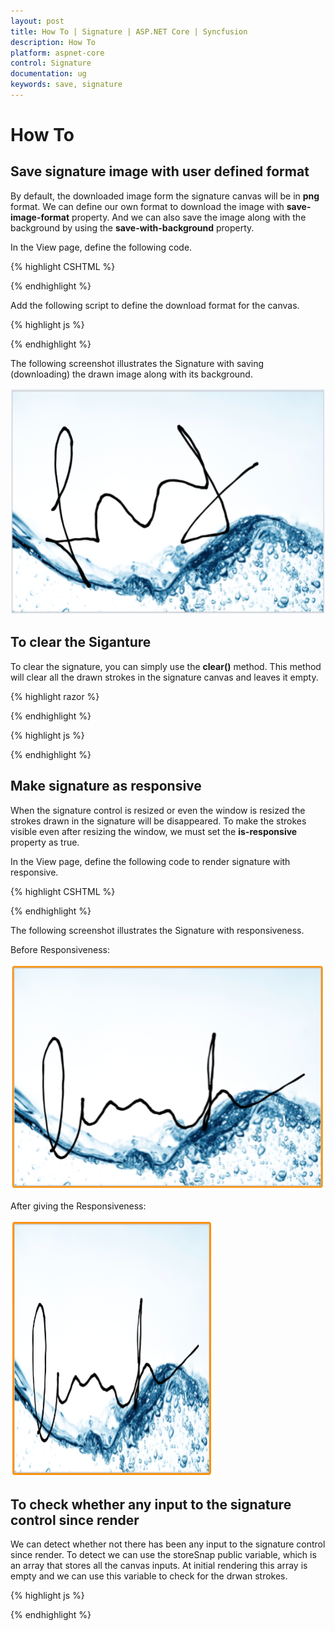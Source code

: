 ```yaml
---
layout: post
title: How To | Signature | ASP.NET Core | Syncfusion
description: How To
platform: aspnet-core
control: Signature
documentation: ug
keywords: save, signature
---
```


# How To

## Save signature image with user defined format

By default, the downloaded image form the signature canvas will be in **png** format. We can define our own format to download the image with **save-image-format** property. And we can also save the image along with the background by using the **save-with-background** property.

In the View page, define the following code.

{% highlight CSHTML %}


<ej-signature id="mysign" height="400px" width="500" stroke-width="3" background-image="../images/water.png" is-responsive="true" save-with-background="true" />

<ej-button id="signsave" text="Save" show-rounded-corner="true" click="onsave" />

{% endhighlight %}

Add the following script to define the download format for the canvas.

{% highlight js %}

<script type="text/javascript">
        
         function onsave() {
            var sign = $("#mysign").ejSignature("instance");
            sign.option("saveImageFormat", "jpg") 
            sign.save("MySignature");
        }

    </script>

{% endhighlight %}


The following screenshot illustrates the Signature with saving (downloading) the drawn image along with its background.

![](how_to_images\savesignatureimagewithuserdefinedformat_img1.png)


## To clear the Siganture

To clear the signature, you can simply use the **clear()** method. This method will clear all the drawn strokes in the signature canvas and leaves it empty.

{% highlight razor %}

<ej-signature id="mysignature" height="400px" width="500" stroke-width="3" is-responsive="true" />

<ej-button id="signclear" text="Clear" show-rounded-corner="true" click="onclear" />

{% endhighlight %}

{% highlight js %}

<script type="text/javascript">
    function onclear() {
            var sign = $("#mysignature").ejSignature("instance");
            sign.clear();
        }
 </script>

{% endhighlight %}

## Make signature as responsive

When the signature control is resized or even the window is resized the strokes drawn in the signature will be disappeared. To make the strokes visible even after resizing the window, we must set the **is-responsive** property as true.

In the View page, define the following code to render signature with responsive.

{% highlight CSHTML %}

<ej-signature id="mysign"  is-responsive="true"/>

{% endhighlight %}


The following screenshot illustrates the Signature with responsiveness.

Before Responsiveness:

![](how_to_images\makesignatureasresponsive_img1.png)

After giving the Responsiveness:

![](how_to_images\makesignatureasresponsive_img2.png)

## To check whether any input to the signature control since render

We can detect whether not there has been any input to the signature control since render. To detect we can use the storeSnap public variable, which is an array that stores all the canvas inputs. At initial rendering this array is empty and we can use this variable to check for the drwan strokes.


{% highlight js %}

   <script type="text/javascript">
      var sign = $("#signature").ejSignature("instance");

            if (ej.isNullOrUndefined(sign.storeSnap)) {
               
                //Something

            }
    </script>   

{% endhighlight %}